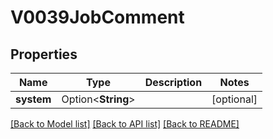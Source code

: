 # V0039JobComment

## Properties

Name | Type | Description | Notes
------------ | ------------- | ------------- | -------------
**system** | Option<**String**> |  | [optional]

[[Back to Model list]](../README.md#documentation-for-models) [[Back to API list]](../README.md#documentation-for-api-endpoints) [[Back to README]](../README.md)


